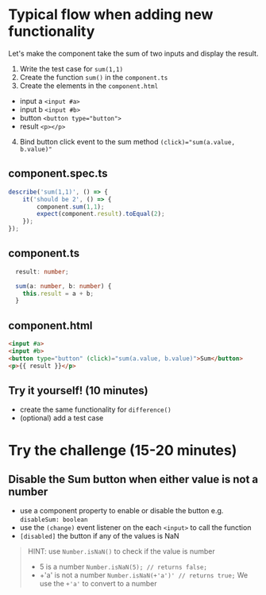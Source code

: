 # Typical flow when adding new functionality
Let's make the component take the sum of two inputs and display the result.

1. Write the test case for `sum(1,1)`
2. Create the function `sum()` in the `component.ts`
3. Create the elements in the `component.html`
  * input a `<input #a>`
  * input b `<input #b>`
  * button `<button type="button">`
  * result `<p></p>`
4. Bind button click event to the sum method `(click)="sum(a.value, b.value)"`

## component.spec.ts
```typescript
describe('sum(1,1)', () => {
    it('should be 2', () => {
        component.sum(1,1);
        expect(component.result).toEqual(2);
    });
});
```

## component.ts
```typescript
  result: number;

  sum(a: number, b: number) {
    this.result = a + b;
  }
```

## component.html
```html
<input #a>
<input #b>
<button type="button" (click)="sum(a.value, b.value)">Sum</button>
<p>{{ result }}</p>
```

## Try it yourself! (10 minutes)
* create the same functionality for `difference()`
* (optional) add a test case

# Try the challenge (15-20 minutes)
## Disable the Sum button when either value is not a number
* use a component property to enable or disable the button e.g. `disableSum: boolean`
* use the `(change)` event listener on the each `<input>` to call the function
* `[disabled]` the button if any of the values is NaN

> HINT: use `Number.isNaN()` to check if the value is number
>  * 5 is a number `Number.isNaN(5); // returns false;`
>  * +'a' is not a number `Number.isNaN(+'a')' // returns true;` We use the `+'a'` to convert to a number